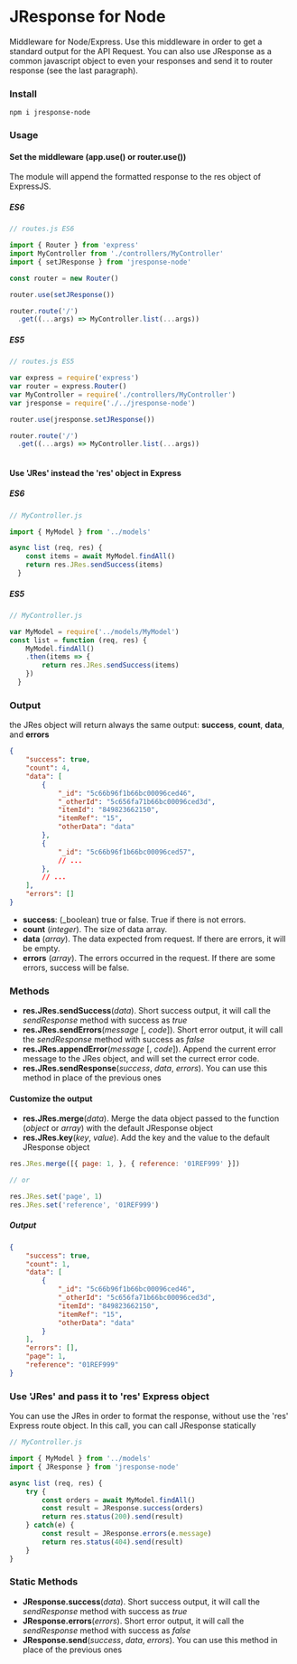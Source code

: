 # JResponse for Node

Middleware for Node/Express. Use this middleware in order to get a standard output for the API Request. 
You can also use JResponse as a common javascript object to even your responses and send it to router response (see the last paragraph).  

### Install

```
npm i jresponse-node
```

### Usage

#### Set the middleware (app.use() or router.use())
The module will append the formatted response to the res object of ExpressJS. 

##### ES6
```js
// routes.js ES6

import { Router } from 'express'
import MyController from './controllers/MyController'
import { setJResponse } from 'jresponse-node'

const router = new Router()

router.use(setJResponse())

router.route('/')
  .get((...args) => MyController.list(...args))
```

##### ES5
```js
// routes.js ES5

var express = require('express')
var router = express.Router()
var MyController = require('./controllers/MyController')
var jresponse = require('./../jresponse-node')

router.use(jresponse.setJResponse())

router.route('/')
  .get((...args) => MyController.list(...args))
  
```

#### Use 'JRes' instead the 'res' object in Express

##### ES6
```js
// MyController.js

import { MyModel } from '../models'

async list (req, res) {
    const items = await MyModel.findAll()
    return res.JRes.sendSuccess(items)
  }
```
##### ES5
```js
// MyController.js

var MyModel = require('../models/MyModel')
const list = function (req, res) {
    MyModel.findAll()
    .then(items => {
		return res.JRes.sendSuccess(items)
    })
  }
```

### Output

the JRes object will return always the same output: **success**, **count**, **data**, and **errors**

```json
{
    "success": true,
    "count": 4,
    "data": [
        {
            "_id": "5c66b96f1b66bc00096ced46",
            "_otherId": "5c656fa71b66bc00096ced3d",
            "itemId": "849823662150",
            "itemRef": "15",
            "otherData": "data"
        },
        { 
            "_id": "5c66b96f1b66bc00096ced57",
            // ... 
        },
        // ...
    ],
    "errors": []
}
```
- **success**: (_boolean) true or false. True if there is not errors.
- **count** (_integer_). The size of data array.
- **data** (_array_). The data expected from request. If there are errors, it will be empty.
- **errors** (_array_). The errors occurred in the request. If there are some errors, success will be false.

### Methods

- **res.JRes.sendSuccess**(_data_). Short success output, it will call the _sendResponse_ method with success as _true_
- **res.JRes.sendErrors**(_message_ [, _code_]). Short error output, it will call the _sendResponse_ method with success as _false_
- **res.JRes.appendError**(_message_ [, _code_]). Append the current error message to the JRes object, and will set the currect error code.
- **res.JRes.sendResponse**(_success_, _data_, _errors_). You can use this method in place of the previous ones

#### Customize the output

- **res.JRes.merge**(_data_). Merge the data object passed to the function (_object_ or _array_) with the default JResponse object
- **res.JRes.key**(_key_, _value_). Add the key and the value to the default JResponse object

```js
res.JRes.merge([{ page: 1, }, { reference: '01REF999' }])

// or

res.JRes.set('page', 1)
res.JRes.set('reference', '01REF999')

```
##### Output

```json
{
	"success": true,
	"count": 1,
	"data": [
		{
		    "_id": "5c66b96f1b66bc00096ced46",
		    "_otherId": "5c656fa71b66bc00096ced3d",
		    "itemId": "849823662150",
		    "itemRef": "15",
		    "otherData": "data"
		}
	],
	"errors": [],
	"page": 1,
	"reference": "01REF999"
}

```

### Use 'JRes' and pass it to 'res' Express object
You can use the JRes in order to format the response, without use the 'res' Express route object. In this call, you can call JResponse statically

```js
// MyController.js

import { MyModel } from '../models'
import { JResponse } from 'jresponse-node'

async list (req, res) {
    try {
        const orders = await MyModel.findAll()
        const result = JResponse.success(orders)
        return res.status(200).send(result)
    } catch(e) {
        const result = JResponse.errors(e.message)
        return res.status(404).send(result)
    }
}
```

### Static Methods

- **JResponse.success**(_data_). Short success output, it will call the _sendResponse_ method with success as _true_
- **JResponse.errors**(_errors_). Short error output, it will call the _sendResponse_ method with success as _false_
- **JResponse.send**(_success_, _data_, _errors_). You can use this method in place of the previous ones
